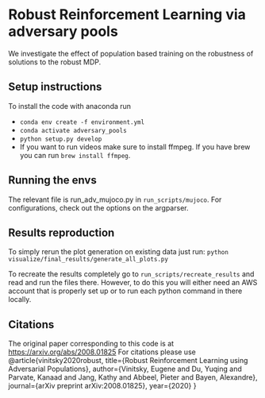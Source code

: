 # Robust Reinforcement Learning via adversary pools
We investigate the effect of population based training on the robustness of solutions to the robust MDP.

## Setup instructions
To install the code with anaconda run 
- `conda env create -f environment.yml`
- `conda activate adversary_pools`
- `python setup.py develop` 
- If you want to run videos make sure to install ffmpeg. If you have brew you can run `brew install ffmpeg`.

## Running the envs
The relevant file is run_adv_mujoco.py in `run_scripts/mujoco`. For configurations, check out the options on the argparser.

## Results reproduction
To simply rerun the plot generation on existing data just run:
`python visualize/final_results/generate_all_plots.py`

To recreate the results completely go to `run_scripts/recreate_results` and read 
and run the files there. However, to do this you will either need an AWS account that is properly
set up or to run each python command in there locally.

## Citations
The original paper corresponding to this code is at https://arxiv.org/abs/2008.01825
For citations please use 
@article{vinitsky2020robust,
  title={Robust Reinforcement Learning using Adversarial Populations},
  author={Vinitsky, Eugene and Du, Yuqing and Parvate, Kanaad and Jang, Kathy and Abbeel, Pieter and Bayen, Alexandre},
  journal={arXiv preprint arXiv:2008.01825},
  year={2020}
}
